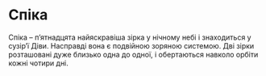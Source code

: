 # Спіка

Спіка – п’ятнадцята найяскравіша зірка у нічному небі і знаходиться у сузір’ї
Діви. Насправді вона є подвійною зоряною системою. Дві зірки розташовані дуже
близько одна до одної, і обертаються навколо орбіти кожні чотири дні.
